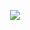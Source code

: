 
<p align="center">
  <img src="[https://capsule-render.vercel.app/api?text= ¡Hola a todos!&animation=fadeIn&type=waving&color=gradient&height=100](https://capsule-render.vercel.app/api?type=waving&height=100&color=99ccff&text=¡Hola%20a%20todos!&descAlign=49&descAlignY=48&section=header&reversal=true&fontAlignY=57&textBg=false&fontColor=000066)"/>
</p>


<!--
**ljz510/ljz510** is a ✨ _special_ ✨ repository because its `README.md` (this file) appears on your GitHub profile.

Here are some ideas to get you started:

- 🔭 I’m currently working on ...
- 🌱 I’m currently learning ...
- 👯 I’m looking to collaborate on ...
- 🤔 I’m looking for help with ...
- 💬 Ask me about ...
- 📫 How to reach me: ...
- 😄 Pronouns: ...
- ⚡ Fun fact: ...
-->
